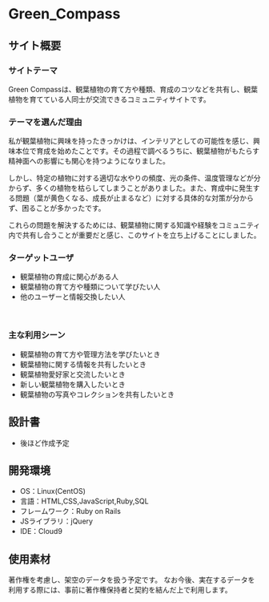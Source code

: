 # Green_Compass

## サイト概要
### サイトテーマ
Green Compassは、観葉植物の育て方や種類、育成のコツなどを共有し、観葉植物を育てている人同士が交流できるコミュニティサイトです。
​
### テーマを選んだ理由
私が観葉植物に興味を持ったきっかけは、インテリアとしての可能性を感じ、興味本位で育成を始めたことです。その過程で調べるうちに、観葉植物がもたらす精神面への影響にも関心を持つようになりました。

しかし、特定の植物に対する適切な水やりの頻度、光の条件、温度管理などが分からず、多くの植物を枯らしてしまうことがありました。また、育成中に発生する問題（葉が黄色くなる、成長が止まるなど）に対する具体的な対策が分からず、困ることが多かったです。

これらの問題を解決するためには、観葉植物に関する知識や経験をコミュニティ内で共有し合うことが重要だと感じ、このサイトを立ち上げることにしました。
### ターゲットユーザ
- 観葉植物の育成に関心がある人
- 観葉植物の育て方や種類について学びたい人
- 他のユーザーと情報交換したい人

​
### 主な利用シーン
- 観葉植物の育て方や管理方法を学びたいとき
- 観葉植物に関する情報を共有したいとき
- 観葉植物愛好家と交流したいとき
- 新しい観葉植物を購入したいとき
- 観葉植物の写真やコレクションを共有したいとき

## 設計書
- 後ほど作成予定
​
## 開発環境
- OS：Linux(CentOS)
- 言語：HTML,CSS,JavaScript,Ruby,SQL
- フレームワーク：Ruby on Rails
- JSライブラリ：jQuery
- IDE：Cloud9
​
## 使用素材
 著作権を考慮し、架空のデータを扱う予定です。 
 なお今後、実在するデータを利用する際には、事前に著作権保持者と契約を結んだ上で利用します。 